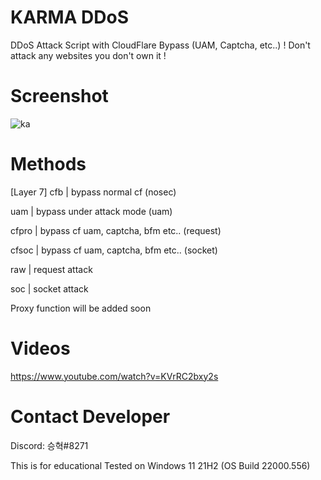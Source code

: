 # KARMA DDoS
 DDoS Attack Script with CloudFlare Bypass (UAM, Captcha, etc..)
 ! Don't attack any websites you don't own it !

# Screenshot
 ![ka](https://user-images.githubusercontent.com/87601386/159179117-cc488178-fa98-41e5-96d2-ad05d96235e4.png)

# Methods
  [Layer 7]
 cfb | bypass normal cf (nosec)
 
 uam | bypass under attack mode (uam)
 
 cfpro | bypass cf uam, captcha, bfm etc.. (request)
 
 cfsoc | bypass cf uam, captcha, bfm etc.. (socket)
 
 raw | request attack
 
 soc | socket attack
 

 Proxy function will be added soon

# Videos
 https://www.youtube.com/watch?v=KVrRC2bxy2s

# Contact Developer
 Discord: 승혁#8271

This is for educational
Tested on Windows 11 21H2 (OS Build 22000.556)
